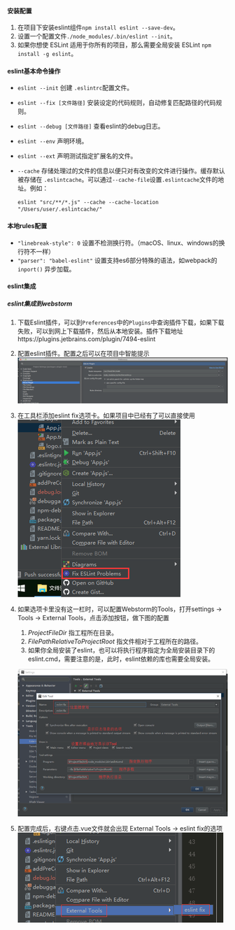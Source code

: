#### 安装配置

1. 在项目下安装eslint组件`npm install eslint --save-dev`。
2. 设置一个配置文件`./node_modules/.bin/eslint --init`。
3. 如果你想使 ESLint 适用于你所有的项目，那么需要全局安装 ESLint `npm install -g eslint`。

#### eslint基本命令操作

- `eslint --init` 创建 `.eslintrc`配置文件。

- `eslint --fix [文件路径]` 安装设定的代码规则，自动修复匹配路径的代码规则。

- `eslint --debug [文件路径]`  查看eslint的debug日志。

- `eslint --env` 声明环境。

- `eslint --ext` 声明测试指定扩展名的文件。

- `--cache` 存储处理过的文件的信息以便只对有改变的文件进行操作。缓存默认被存储在 `.eslintcache`。可以通过`--cache-file`设置`.eslintcache`文件的地址。例如：

  ```shell
  eslint "src/**/*.js" --cache --cache-location "/Users/user/.eslintcache/"
  ```

#### 本地rules配置

- `"linebreak-style": 0` 设置不检测换行符。（macOS、linux、windows的换行符不一样）
- `"parser": "babel-eslint"` 设置支持es6部分特殊的语法，如webpack的 `inport()` 异步加载。

#### eslint集成

##### eslint集成到webstorm

1. 下载Eslint插件，可以到`Preferences`中的`Plugins`中查询插件下载，如果下载失败，可以到网上下载插件，然后从本地安装。插件下载地址https://plugins.jetbrains.com/plugin/7494-eslint

2. 配置eslint插件。配置之后可以在项目中智能提示![config1](./files/config1.png)

3. 在工具栏添加eslint fix选项卡。如果项目中已经有了可以直接使用![Img2](./files/Img2.png)

4. 如果选项卡里没有这一栏时，可以配置Webstorm的Tools，打开settings -> Tools -> External Tools，点击添加按钮，做下图的配置

   1. $ProjectFileDir$ 指工程所在目录。
   2. $FilePathRelativeToProjectRoot$ 指文件相对于工程所在的路径。
   3. 如果你全局安装了eslint，也可以将执行程序指定为全局安装目录下的eslint.cmd，需要注意的是，此时，eslint依赖的库也需要全局安装。

   ![img3](./files/img3.png)

5. 配置完成后，右键点击.vue文件就会出现 External Tools -> eslint fix的选项![img4](./files/img4.png)


